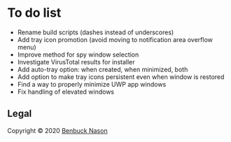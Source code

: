 # To do list

- Rename build scripts (dashes instead of underscores)
- Add tray icon promotion (avoid moving to notification area overflow menu)
- Improve method for spy window selection
- Investigate VirusTotal results for installer
- Add auto-tray option: when created, when minimized, both
- Add option to make tray icons persistent even when window is restored
- Find a way to properly minimize UWP app windows
- Fix handling of elevated windows

## Legal

Copyright &copy; 2020 [Benbuck Nason](<https://github.com/benbuck>)
